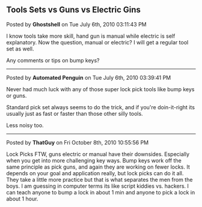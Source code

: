 ## Tools Sets vs Guns vs Electric Gins
Posted by **Ghostshell** on Tue July 6th, 2010 03:11:43 PM

I know tools take more skill, hand gun is manual while electric is self
explanatory. Now the question, manual or electric? I will get a regular tool set
as well.

Any comments or tips on bump keys?

--------------------------------------------------------------------------------

Posted by **Automated Penguin** on Tue July 6th, 2010 03:39:41 PM

Never had much luck with any of those super lock pick tools like bump keys or
guns.

Standard pick set always seems to do the trick, and if you're doin-it-right its
usually just as fast or faster than those other silly tools.

Less noisy too.

--------------------------------------------------------------------------------

Posted by **ThatGuy** on Fri October 8th, 2010 10:55:56 PM

Lock Picks FTW, guns electric or manual have their downsides. Especially when
you get into more challenging key ways. Bump keys work off the same principle as
pick guns, and again they are working on fewer locks. It depends on your goal
and application really, but lock picks can do it all. They take a little more
practice but that is what separates the men from the boys. I am guessing in
computer terms its like script kiddies vs. hackers. I can teach anyone to bump a
lock in about 1 min and anyone to pick a lock in about 1 hour.
